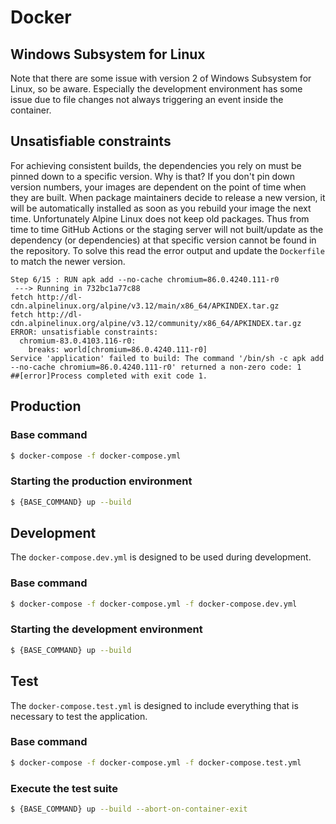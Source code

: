 # Docker

## Windows Subsystem for Linux
Note that there are some issue with version 2 of Windows Subsystem for Linux, so be aware. Especially the development environment has some issue due to file changes not always triggering an event inside the container.

## Unsatisfiable constraints
For achieving consistent builds, the dependencies you rely on must be pinned down to a specific version. Why is that? If you don't pin down version numbers, your images are dependent on the point of time when they are built. When package maintainers decide to release a new version, it will be automatically installed as soon as you rebuild your image the next time. Unfortunately Alpine Linux does not keep old packages. Thus from time to time GitHub Actions or the staging server will not built/update as the dependency (or dependencies) at that specific version cannot be found in the repository. To solve this read the error output and update the `Dockerfile` to match the newer version.

```
Step 6/15 : RUN apk add --no-cache chromium=86.0.4240.111-r0
 ---> Running in 732bc1a77c88
fetch http://dl-cdn.alpinelinux.org/alpine/v3.12/main/x86_64/APKINDEX.tar.gz
fetch http://dl-cdn.alpinelinux.org/alpine/v3.12/community/x86_64/APKINDEX.tar.gz
ERROR: unsatisfiable constraints:
  chromium-83.0.4103.116-r0:
    breaks: world[chromium=86.0.4240.111-r0]
Service 'application' failed to build: The command '/bin/sh -c apk add --no-cache chromium=86.0.4240.111-r0' returned a non-zero code: 1
##[error]Process completed with exit code 1.
```

## Production

### Base command
```sh
$ docker-compose -f docker-compose.yml
```

### Starting the production environment
```sh
$ {BASE_COMMAND} up --build
```

## Development
The `docker-compose.dev.yml` is designed to be used during development.

### Base command
```sh
$ docker-compose -f docker-compose.yml -f docker-compose.dev.yml
```

### Starting the development environment
```sh
$ {BASE_COMMAND} up --build
```

## Test
The `docker-compose.test.yml` is designed to include everything that is necessary to test the application.

### Base command
```sh
$ docker-compose -f docker-compose.yml -f docker-compose.test.yml
```

### Execute the test suite
```sh
$ {BASE_COMMAND} up --build --abort-on-container-exit
```
